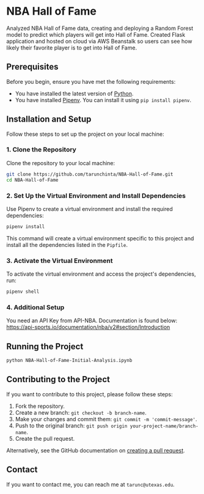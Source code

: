 # NBA Hall of Fame

Analyzed NBA Hall of Fame data, creating and deploying a Random Forest model to predict which players will get into Hall of Fame. Created Flask application and hosted on cloud via AWS Beanstalk so users can see how likely their favorite player is to get into Hall of Fame. 

## Prerequisites

Before you begin, ensure you have met the following requirements:
- You have installed the latest version of [Python](https://www.python.org/downloads/).
- You have installed [Pipenv](https://pipenv.pypa.io/en/latest/). You can install it using `pip install pipenv`.

## Installation and Setup

Follow these steps to set up the project on your local machine:

### 1. Clone the Repository

Clone the repository to your local machine:

```bash
git clone https://github.com/tarunchinta/NBA-Hall-of-Fame.git
cd NBA-Hall-of-Fame
```

### 2. Set Up the Virtual Environment and Install Dependencies

Use Pipenv to create a virtual environment and install the required dependencies:

```bash
pipenv install
```

This command will create a virtual environment specific to this project and install all the dependencies listed in the `Pipfile`.

### 3. Activate the Virtual Environment

To activate the virtual environment and access the project's dependencies, run:

```bash
pipenv shell
```

### 4. Additional Setup

You need an API Key from API-NBA. Documentation is found below:
https://api-sports.io/documentation/nba/v2#section/Introduction

## Running the Project

```bash
python NBA-Hall-of-Fame-Initial-Analysis.ipynb
```

## Contributing to the Project

If you want to contribute to this project, please follow these steps:

1. Fork the repository.
2. Create a new branch: `git checkout -b branch-name`.
3. Make your changes and commit them: `git commit -m 'commit-message'`.
4. Push to the original branch: `git push origin your-project-name/branch-name`.
5. Create the pull request.

Alternatively, see the GitHub documentation on [creating a pull request](https://help.github.com/articles/creating-a-pull-request/).

## Contact

If you want to contact me, you can reach me at `tarunc@utexas.edu`.